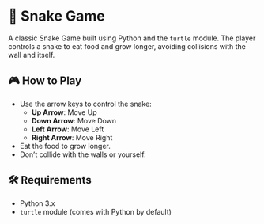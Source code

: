 # 🐍 Snake Game

A classic Snake Game built using Python and the `turtle` module. The player controls a snake to eat food and grow longer, avoiding collisions with the wall and itself.

## 🎮 How to Play

- Use the arrow keys to control the snake:
  - **Up Arrow**: Move Up
  - **Down Arrow**: Move Down
  - **Left Arrow**: Move Left
  - **Right Arrow**: Move Right
- Eat the food to grow longer.
- Don’t collide with the walls or yourself.

## 🛠️ Requirements

- Python 3.x
- `turtle` module (comes with Python by default)

